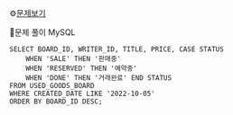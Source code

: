 ⚙[문제보기](https://programmers.co.kr/learn/courses/30/lessons/164672)


🔎문제 풀이
MySQL
```MySQL
SELECT BOARD_ID, WRITER_ID, TITLE, PRICE, CASE STATUS
    WHEN 'SALE' THEN '판매중'
    WHEN 'RESERVED' THEN '예약중'
    WHEN 'DONE' THEN '거래완료' END STATUS
FROM USED_GOODS_BOARD
WHERE CREATED_DATE LIKE '2022-10-05'
ORDER BY BOARD_ID DESC;
```